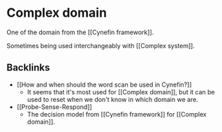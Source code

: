 # Complex domain

One of the domain from the [[Cynefin framework]].

Sometimes being used interchangeably with [[Complex system]].

## Backlinks
* [[How and when should the word scan be used in Cynefin?]]
	* It seems that it's most used for [[Complex domain]], but it can be used to reset when we don't know in which domain we are.
* [[Probe-Sense-Respond]]
	* The decision model from [[Cynefin framework]] for [[Complex domain]].

<!-- #evergreen -->

<!-- {BearID:F5D23D79-CA31-4CB1-9F67-51B92208B777} -->
